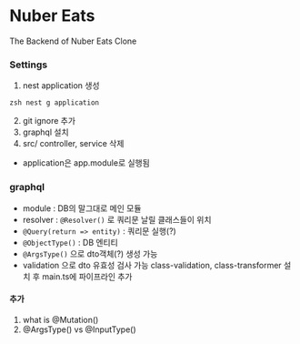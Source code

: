 # Nuber Eats

The Backend of Nuber Eats Clone

### Settings
1. nest application 생성

```zsh nest g application ```

2. git ignore 추가
3. graphql 설치
4. src/ controller, service 삭제
*  application은 app.module로 실행됨


### graphql
* module : DB의 말그대로 메인 모듈
* resolver : ``` @Resolver() ``` 로 쿼리문 날릴 클래스들이 위치
* ``` @Query(return => entity) ```  : 쿼리문 실행(?)
* ``` @ObjectType() ```  : DB 엔티티
* ``` @ArgsType() ```  으로 dto객체(?) 생성 가능
* validation 으로 dto 유효성 검사 가능
  class-validation, class-transformer 설치 후 main.ts에 파이프라인 추가

#### 추가
1. what is @Mutation()
2. @ArgsType() vs @InputType() 